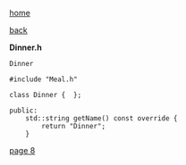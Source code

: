 [home](./page01.md)

[back](./page06.md)

**Dinner.h**


```
Dinner
```

```
#include "Meal.h"
```

```
class Dinner {  };
```

```
public:
    std::string getName() const override {
        return "Dinner";
    }
```

[page 8](./page08.md)
